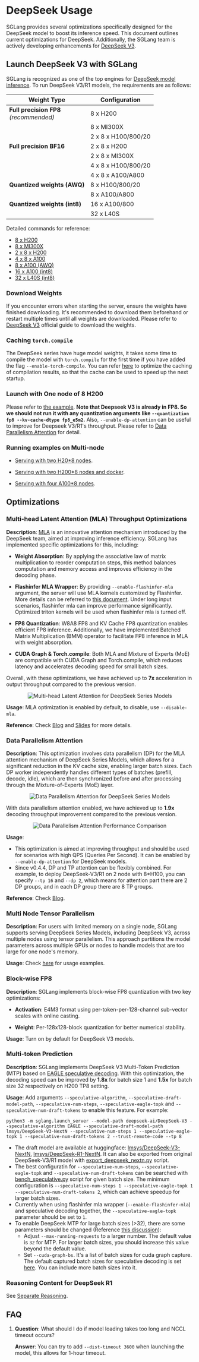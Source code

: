 # DeepSeek Usage

SGLang provides several optimizations specifically designed for the DeepSeek model to boost its inference speed. This document outlines current optimizations for DeepSeek. Additionally, the SGLang team is actively developing enhancements for [DeepSeek V3](https://github.com/sgl-project/sglang/issues/2591).

## Launch DeepSeek V3 with SGLang

SGLang is recognized as one of the top engines for [DeepSeek model inference](https://github.com/sgl-project/sglang/tree/main/benchmark/deepseek_v3). To run DeepSeek V3/R1 models, the requirements are as follows:

| Weight Type | Configuration |
|------------|-------------------|
| **Full precision FP8**<br>*(recommended)* | 8 x H200 |
| | 8 x MI300X |
| | 2 x 8 x H100/800/20 |
| **Full precision BF16** | 2 x 8 x H200 |
| | 2 x 8 x MI300X |
| | 4 x 8 x H100/800/20 |
| | 4 x 8 x A100/A800 |
| **Quantized weights (AWQ)** | 8 x H100/800/20 |
| | 8 x A100/A800 |
| **Quantized weights (int8)** | 16 x A100/800 |
| | 32 x L40S |

<style>
.md-typeset__table {
  width: 100%;
}

.md-typeset__table table {
  border-collapse: collapse;
  margin: 1em 0;
  border: 2px solid var(--md-typeset-table-color);
  table-layout: fixed;
}

.md-typeset__table th {
  border: 1px solid var(--md-typeset-table-color);
  border-bottom: 2px solid var(--md-typeset-table-color);
  background-color: var(--md-default-bg-color--lighter);
  padding: 12px;
}

.md-typeset__table td {
  border: 1px solid var(--md-typeset-table-color);
  padding: 12px;
}

.md-typeset__table tr:nth-child(2n) {
  background-color: var(--md-default-bg-color--lightest);
}
</style>

Detailed commands for reference:

- [8 x H200](https://github.com/sgl-project/sglang/tree/main/benchmark/deepseek_v3#using-docker-recommended)
- [8 x MI300X](https://docs.sglang.ai/references/amd.html#running-deepseek-v3)
- [2 x 8 x H200](https://github.com/sgl-project/sglang/tree/main/benchmark/deepseek_v3#example-serving-with-two-h208-nodes)
- [4 x 8 x A100](https://github.com/sgl-project/sglang/tree/main/benchmark/deepseek_v3#example-serving-with-four-a1008-nodes)
- [8 x A100 (AWQ)](https://github.com/sgl-project/sglang/tree/main/benchmark/deepseek_v3#example-serving-with-8-a100a800-with-awq-quantization)
- [16 x A100 (int8)](https://github.com/sgl-project/sglang/tree/main/benchmark/deepseek_v3#example-serving-with-16-a100a800-with-int8-quantization)
- [32 x L40S (int8)](https://github.com/sgl-project/sglang/tree/main/benchmark/deepseek_v3#example-serving-with-32-l40s-with-int8-quantization)

### Download Weights

If you encounter errors when starting the server, ensure the weights have finished downloading. It's recommended to download them beforehand or restart multiple times until all weights are downloaded. Please refer to [DeepSeek V3](https://huggingface.co/deepseek-ai/DeepSeek-V3-Base#61-inference-with-deepseek-infer-demo-example-only) official guide to download the weights.

### Caching `torch.compile`

The DeepSeek series have huge model weights, it takes some time to compile the model with `torch.compile` for the first time if you have added the flag `--enable-torch-compile`. You can refer [here](https://docs.sglang.ai/backend/hyperparameter_tuning.html#try-advanced-options) to optimize the caching of compilation results, so that the cache can be used to speed up the next startup.
### Launch with One node of 8 H200

Please refer to [the example](https://github.com/sgl-project/sglang/tree/main/benchmark/deepseek_v3#using-docker-recommended). **Note that Deepseek V3 is already in FP8. So we should not run it with any quantization arguments like `--quantization fp8 --kv-cache-dtype fp8_e5m2`.** Also, `--enable-dp-attention` can be useful to improve for Deepseek V3/R1's throughput. Please refer to [Data Parallelism Attention](https://docs.sglang.ai/references/deepseek.html#multi-head-latent-attention-mla-throughput-optimizations) for detail.

### Running examples on Multi-node

- [Serving with two H20*8 nodes](https://github.com/sgl-project/sglang/tree/main/benchmark/deepseek_v3#example-serving-with-two-h208-nodes).

- [Serving with two H200*8 nodes and docker](https://github.com/sgl-project/sglang/tree/main/benchmark/deepseek_v3#example-serving-with-two-h2008-nodes-and-docker).

- [Serving with four A100*8 nodes](https://github.com/sgl-project/sglang/tree/main/benchmark/deepseek_v3#example-serving-with-four-a1008-nodes).

## Optimizations

### Multi-head Latent Attention (MLA) Throughput Optimizations

**Description**: [MLA](https://arxiv.org/pdf/2405.04434) is an innovative attention mechanism introduced by the DeepSeek team, aimed at improving inference efficiency. SGLang has implemented specific optimizations for this, including:

- **Weight Absorption**: By applying the associative law of matrix multiplication to reorder computation steps, this method balances computation and memory access and improves efficiency in the decoding phase.

- **Flashinfer MLA Wrapper**: By providing `--enable-flashinfer-mla` argument, the server will use MLA kernels customized by Flashinfer. More details can be referred to [this document](https://docs.flashinfer.ai/api/mla.html). Under long input scenarios, flashinfer mla can improve performance significantly. Optimized triton kernels will be used when flashinfer mla is turned off.

- **FP8 Quantization**: W8A8 FP8 and KV Cache FP8 quantization enables efficient FP8 inference. Additionally, we have implemented Batched Matrix Multiplication (BMM) operator to facilitate FP8 inference in MLA with weight absorption.

- **CUDA Graph & Torch.compile**: Both MLA and Mixture of Experts (MoE) are compatible with CUDA Graph and Torch.compile, which reduces latency and accelerates decoding speed for small batch sizes.

Overall, with these optimizations, we have achieved up to **7x** acceleration in output throughput compared to the previous version.

<p align="center">
  <img src="https://lmsys.org/images/blog/sglang_v0_3/deepseek_mla.svg" alt="Multi-head Latent Attention for DeepSeek Series Models">
</p>

**Usage**: MLA optimization is enabled by default, to disable, use `--disable-mla`.

**Reference**: Check [Blog](https://lmsys.org/blog/2024-09-04-sglang-v0-3/#deepseek-multi-head-latent-attention-mla-throughput-optimizations) and [Slides](https://github.com/sgl-project/sgl-learning-materials/blob/main/slides/lmsys_1st_meetup_deepseek_mla.pdf) for more details.

### Data Parallelism Attention

**Description**: This optimization involves data parallelism (DP) for the MLA attention mechanism of DeepSeek Series Models, which allows for a significant reduction in the KV cache size, enabling larger batch sizes. Each DP worker independently handles different types of batches (prefill, decode, idle), which are then synchronized before and after processing through the Mixture-of-Experts (MoE) layer.

<p align="center">
  <img src="https://lmsys.org/images/blog/sglang_v0_4/dp_attention.svg" alt="Data Parallelism Attention for DeepSeek Series Models">
</p>

With data parallelism attention enabled, we have achieved up to **1.9x** decoding throughput improvement compared to the previous version.

<p align="center">
  <img src="https://lmsys.org/images/blog/sglang_v0_4/deepseek_coder_v2.svg" alt="Data Parallelism Attention Performance Comparison">
</p>

**Usage**:
- This optimization is aimed at improving throughput and should be used for scenarios with high QPS (Queries Per Second). It can be enabled by `--enable-dp-attention` for DeepSeek models.
- Since v0.4.4, DP and TP attention can be flexibly combined. For example, to deploy DeepSeek-V3/R1 on 2 node with 8*H100, you can specify `--tp 16` and `--dp 2`, which means for attention part there are 2 DP groups, and in each DP group there are 8 TP groups.

**Reference**: Check [Blog](https://lmsys.org/blog/2024-12-04-sglang-v0-4/#data-parallelism-attention-for-deepseek-models).

### Multi Node Tensor Parallelism

**Description**: For users with limited memory on a single node, SGLang supports serving DeepSeek Series Models, including DeepSeek V3, across multiple nodes using tensor parallelism. This approach partitions the model parameters across multiple GPUs or nodes to handle models that are too large for one node's memory.

**Usage**: Check [here](https://github.com/sgl-project/sglang/tree/main/benchmark/deepseek_v3#example-serving-with-2-h208) for usage examples.

### Block-wise FP8

**Description**: SGLang implements block-wise FP8 quantization with two key optimizations:

- **Activation**: E4M3 format using per-token-per-128-channel sub-vector scales with online casting.

- **Weight**: Per-128x128-block quantization for better numerical stability.

**Usage**: Turn on by default for DeepSeek V3 models.

### Multi-token Prediction
**Description**: SGLang implements DeepSeek V3 Multi-Token Prediction (MTP) based on [EAGLE speculative decoding](https://docs.sglang.ai/backend/speculative_decoding.html#EAGLE-Decoding). With this optimization, the decoding speed can be improved by **1.8x** for batch size 1 and **1.5x** for batch size 32 respectively on H200 TP8 setting.

**Usage**:
Add arguments `--speculative-algorithm`, `--speculative-draft-model-path`,
`--speculative-num-steps`, `--speculative-eagle-topk` and `--speculative-num-draft-tokens` to enable this feature. For example:
```
python3 -m sglang.launch_server --model-path deepseek-ai/DeepSeek-V3 --speculative-algorithm EAGLE --speculative-draft-model-path lmsys/DeepSeek-V3-NextN --speculative-num-steps 1 --speculative-eagle-topk 1 --speculative-num-draft-tokens 2 --trust-remote-code --tp 8
```
- The draft model are available at huggingface: [lmsys/DeepSeek-V3-NextN](https://huggingface.co/lmsys/DeepSeek-V3-NextN), [lmsys/DeepSeek-R1-NextN](https://huggingface.co/lmsys/DeepSeek-R1-NextN). It can also be exported from original DeepSeek-V3/R1 model with [export_deepseek_nextn.py](https://github.com/sgl-project/sglang/blob/main/scripts/export_deepseek_nextn.py) script.
- The best configuratin for `--speculative-num-steps`, `--speculative-eagle-topk` and `--speculative-num-draft-tokens` can be searched with [bench_speculative.py](https://github.com/sgl-project/sglang/blob/main/scripts/playground/bench_speculative.py) script for given batch size. The minimum configuration is `--speculative-num-steps 1 --speculative-eagle-topk 1 --speculative-num-draft-tokens 2`, which can achieve speedup for larger batch sizes.
- Currently when using flashinfer mla wrapper (`--enable-flashinfer-mla`) and speculative decoding together, the `--speculative-eagle-topk` parameter should be set to `1`.
- To enable DeepSeek MTP for large batch sizes (>32), there are some parameters should be changed (Reference [this discussion](https://github.com/sgl-project/sglang/issues/4543#issuecomment-2737413756)):
  - Adjust `--max-running-requests` to a larger number. The default value is `32` for MTP. For larger batch sizes, you should increase this value beyond the default value.
  - Set `--cuda-graph-bs`. It's a list of batch sizes for cuda graph capture. The default captured batch sizes for speculative decoding is set [here](https://github.com/sgl-project/sglang/blob/49420741746c8f3e80e0eb17e7d012bfaf25793a/python/sglang/srt/model_executor/cuda_graph_runner.py#L126). You can include more batch sizes into it.


### Reasoning Content for DeepSeek R1

See [Separate Reasoning](https://docs.sglang.ai/backend/separate_reasoning.html).

## FAQ

1. **Question**: What should I do if model loading takes too long and NCCL timeout occurs?

    **Answer**: You can try to add `--dist-timeout 3600` when launching the model, this allows for 1-hour timeout.
